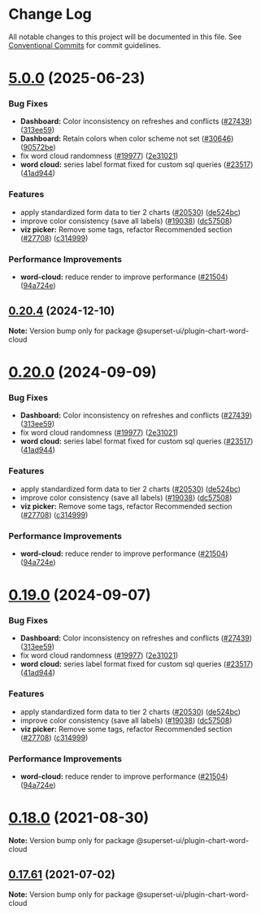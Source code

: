 # Change Log

All notable changes to this project will be documented in this file.
See [Conventional Commits](https://conventionalcommits.org) for commit guidelines.

# [5.0.0](https://github.com/apache/superset/compare/v2021.41.0...v5.0.0) (2025-06-23)

### Bug Fixes

- **Dashboard:** Color inconsistency on refreshes and conflicts ([#27439](https://github.com/apache/superset/issues/27439)) ([313ee59](https://github.com/apache/superset/commit/313ee596f5435894f857d72be7269d5070c8c964))
- **Dashboard:** Retain colors when color scheme not set ([#30646](https://github.com/apache/superset/issues/30646)) ([90572be](https://github.com/apache/superset/commit/90572be95adf3f2a92e53d0af53027d1d0ad0530))
- fix word cloud randomness ([#19977](https://github.com/apache/superset/issues/19977)) ([2e31021](https://github.com/apache/superset/commit/2e31021ecd6cc390fbe29d2837c026c6ac43903b))
- **word cloud:** series label format fixed for custom sql queries ([#23517](https://github.com/apache/superset/issues/23517)) ([41ad944](https://github.com/apache/superset/commit/41ad9442c07690786b8b398b91f07df6235812e3))

### Features

- apply standardized form data to tier 2 charts ([#20530](https://github.com/apache/superset/issues/20530)) ([de524bc](https://github.com/apache/superset/commit/de524bc59f011fd361dcdb7d35c2cb51f7eba442))
- improve color consistency (save all labels) ([#19038](https://github.com/apache/superset/issues/19038)) ([dc57508](https://github.com/apache/superset/commit/dc575080d7e43d40b1734bb8f44fdc291cb95b11))
- **viz picker:** Remove some tags, refactor Recommended section ([#27708](https://github.com/apache/superset/issues/27708)) ([c314999](https://github.com/apache/superset/commit/c3149994ac0d4392e0462421b62cd0c034142082))

### Performance Improvements

- **word-cloud:** reduce render to improve performance ([#21504](https://github.com/apache/superset/issues/21504)) ([94a724e](https://github.com/apache/superset/commit/94a724e49bd8887d3c3bba1551f6f7415c64eb0a))

## [0.20.4](https://github.com/apache/superset/compare/v0.20.3...v0.20.4) (2024-12-10)

**Note:** Version bump only for package @superset-ui/plugin-chart-word-cloud

# [0.20.0](https://github.com/apache/superset/compare/v2021.41.0...v0.20.0) (2024-09-09)

### Bug Fixes

- **Dashboard:** Color inconsistency on refreshes and conflicts ([#27439](https://github.com/apache/superset/issues/27439)) ([313ee59](https://github.com/apache/superset/commit/313ee596f5435894f857d72be7269d5070c8c964))
- fix word cloud randomness ([#19977](https://github.com/apache/superset/issues/19977)) ([2e31021](https://github.com/apache/superset/commit/2e31021ecd6cc390fbe29d2837c026c6ac43903b))
- **word cloud:** series label format fixed for custom sql queries ([#23517](https://github.com/apache/superset/issues/23517)) ([41ad944](https://github.com/apache/superset/commit/41ad9442c07690786b8b398b91f07df6235812e3))

### Features

- apply standardized form data to tier 2 charts ([#20530](https://github.com/apache/superset/issues/20530)) ([de524bc](https://github.com/apache/superset/commit/de524bc59f011fd361dcdb7d35c2cb51f7eba442))
- improve color consistency (save all labels) ([#19038](https://github.com/apache/superset/issues/19038)) ([dc57508](https://github.com/apache/superset/commit/dc575080d7e43d40b1734bb8f44fdc291cb95b11))
- **viz picker:** Remove some tags, refactor Recommended section ([#27708](https://github.com/apache/superset/issues/27708)) ([c314999](https://github.com/apache/superset/commit/c3149994ac0d4392e0462421b62cd0c034142082))

### Performance Improvements

- **word-cloud:** reduce render to improve performance ([#21504](https://github.com/apache/superset/issues/21504)) ([94a724e](https://github.com/apache/superset/commit/94a724e49bd8887d3c3bba1551f6f7415c64eb0a))

# [0.19.0](https://github.com/apache/superset/compare/v2021.41.0...v0.19.0) (2024-09-07)

### Bug Fixes

- **Dashboard:** Color inconsistency on refreshes and conflicts ([#27439](https://github.com/apache/superset/issues/27439)) ([313ee59](https://github.com/apache/superset/commit/313ee596f5435894f857d72be7269d5070c8c964))
- fix word cloud randomness ([#19977](https://github.com/apache/superset/issues/19977)) ([2e31021](https://github.com/apache/superset/commit/2e31021ecd6cc390fbe29d2837c026c6ac43903b))
- **word cloud:** series label format fixed for custom sql queries ([#23517](https://github.com/apache/superset/issues/23517)) ([41ad944](https://github.com/apache/superset/commit/41ad9442c07690786b8b398b91f07df6235812e3))

### Features

- apply standardized form data to tier 2 charts ([#20530](https://github.com/apache/superset/issues/20530)) ([de524bc](https://github.com/apache/superset/commit/de524bc59f011fd361dcdb7d35c2cb51f7eba442))
- improve color consistency (save all labels) ([#19038](https://github.com/apache/superset/issues/19038)) ([dc57508](https://github.com/apache/superset/commit/dc575080d7e43d40b1734bb8f44fdc291cb95b11))
- **viz picker:** Remove some tags, refactor Recommended section ([#27708](https://github.com/apache/superset/issues/27708)) ([c314999](https://github.com/apache/superset/commit/c3149994ac0d4392e0462421b62cd0c034142082))

### Performance Improvements

- **word-cloud:** reduce render to improve performance ([#21504](https://github.com/apache/superset/issues/21504)) ([94a724e](https://github.com/apache/superset/commit/94a724e49bd8887d3c3bba1551f6f7415c64eb0a))

# [0.18.0](https://github.com/apache-superset/superset-ui/compare/v0.17.87...v0.18.0) (2021-08-30)

**Note:** Version bump only for package @superset-ui/plugin-chart-word-cloud

## [0.17.61](https://github.com/apache-superset/superset-ui/compare/v0.17.60...v0.17.61) (2021-07-02)

**Note:** Version bump only for package @superset-ui/plugin-chart-word-cloud
